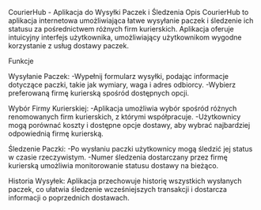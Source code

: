 CourierHub - Aplikacja do Wysyłki Paczek i Śledzenia
Opis
CourierHub to aplikacja internetowa umożliwiająca łatwe wysyłanie paczek i śledzenie ich statusu za pośrednictwem różnych firm kurierskich. 
Aplikacja oferuje intuicyjny interfejs użytkownika, umożliwiający użytkownikom wygodne korzystanie z usług dostawy paczek.

Funkcje

Wysyłanie Paczek:
-Wypełnij formularz wysyłki, podając informacje dotyczące paczki, takie jak wymiary, waga i adres odbiorcy.
-Wybierz preferowaną firmę kurierską spośród dostępnych opcji.

Wybór Firmy Kurierskiej:
-Aplikacja umożliwia wybór spośród różnych renomowanych firm kurierskich, z którymi współpracuje.
-Użytkownicy mogą porównać koszty i dostępne opcje dostawy, aby wybrać najbardziej odpowiednią firmę kurierską.

Śledzenie Paczki:
-Po wysłaniu paczki użytkownicy mogą śledzić jej status w czasie rzeczywistym.
-Numer śledzenia dostarczany przez firmę kurierską umożliwia monitorowanie statusu dostawy na bieżąco.

Historia Wysyłek:
Aplikacja przechowuje historię wszystkich wysłanych paczek, co ułatwia śledzenie wcześniejszych transakcji i dostarcza informacji o poprzednich dostawach.